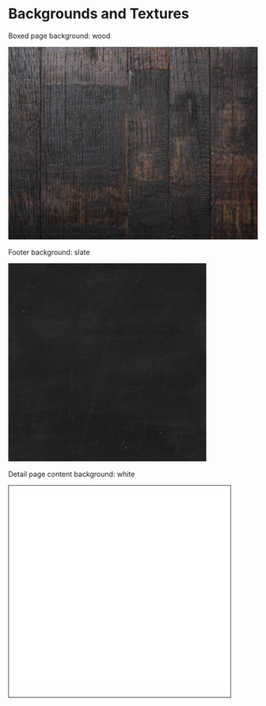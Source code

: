 # Backgrounds and Textures

Boxed page background: wood

![](images/layout-and-color-scheme/wood-background.jpg)

Footer background: slate

![](images/layout-and-color-scheme/slate-background.jpg)

Detail page content background: white

![](images/layout-and-color-scheme/white-background.jpg)